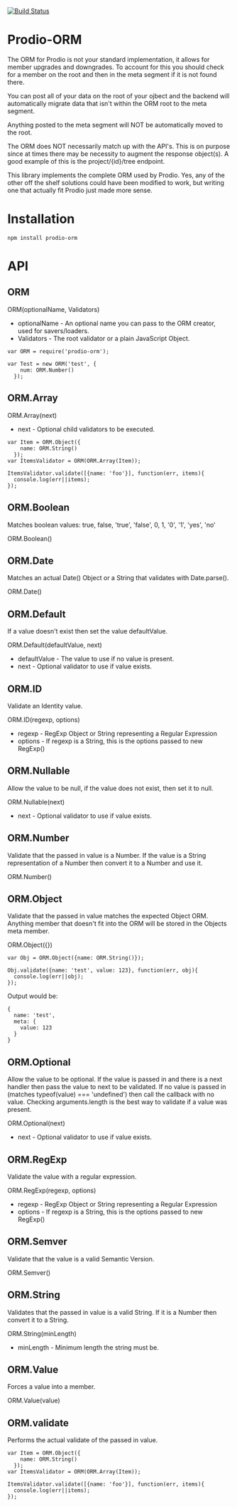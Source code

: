 [![Build Status](https://travis-ci.org/prodio-pm/prodio-orm.svg?branch=master)](https://travis-ci.org/prodio-pm/prodio-orm)

Prodio-ORM
==========

The ORM for Prodio is not your standard implementation, it allows for member
upgrades and downgrades.  To account for this you should check for a member
on the root and then in the meta segment if it is not found there.

You can post all of your data on the root of your ojbect and the backend will
automatically migrate data that isn't within the ORM root to the meta segment.

Anything posted to the meta segment will NOT be automatically moved to the root.

The ORM does NOT necessarily match up with the API's.  This is on purpose since
at times there may be necessity to augment the response object(s).  A good
example of this is the project/{id}/tree endpoint.

This library implements the complete ORM used by Prodio.  Yes, any of the other
off the shelf solutions could have been modified to work, but writing one that
actually fit Prodio just made more sense.

Installation
============

```
npm install prodio-orm
```

API
===

ORM
---

ORM(optionalName, Validators)

  * optionalName - An optional name you can pass to the ORM creator, used for savers/loaders.
  * Validators - The root validator or a plain JavaScript Object.

```
var ORM = require('prodio-orm');

var Test = new ORM('test', {
    num: ORM.Number()
  });
```

ORM.Array
---------

ORM.Array(next)

  * next - Optional child validators to be executed.

```
var Item = ORM.Object({
    name: ORM.String()
  });
var ItemsValidator = ORM(ORM.Array(Item));

ItemsValidator.validate([{name: 'foo'}], function(err, items){
  console.log(err||items);
});
```

ORM.Boolean
-----------

Matches boolean values: true, false, 'true', 'false', 0, 1, '0', '1', 'yes', 'no'

ORM.Boolean()

ORM.Date
--------

Matches an actual Date() Object or a String that validates with Date.parse().

ORM.Date()

ORM.Default
-----------

If a value doesn't exist then set the value defaultValue.

ORM.Default(defaultValue, next)

  * defaultValue - The value to use if no value is present.
  * next - Optional validator to use if value exists.

ORM.ID
------

Validate an Identity value.

ORM.ID(regexp, options)

  * regexp - RegExp Object or String representing a Regular Expression
  * options - If regexp is a String, this is the options passed to new RegExp()

ORM.Nullable
------------

Allow the value to be null, if the value does not exist, then set it to null.

ORM.Nullable(next)

  * next - Optional validator to use if value exists.

ORM.Number
----------

Validate that the passed in value is a Number.  If the value is a String
representation of a Number then convert it to a Number and use it.

ORM.Number()

ORM.Object
----------

Validate that the passed in value matches the expected Object ORM.  Anything
member that doesn't fit into the ORM will be stored in the Objects meta member.

ORM.Object({})

```
var Obj = ORM.Object({name: ORM.String()});

Obj.validate({name: 'test', value: 123}, function(err, obj){
  console.log(err||obj);
});
```

Output would be:

```
{
  name: 'test',
  meta: {
    value: 123
  }
}
```

ORM.Optional
------------

Allow the value to be optional.  If the value is passed in and there is a next
handler then pass the value to next to be validated.  If no value is passed in
(matches typeof(value) === 'undefined') then call the callback with no value.
Checking arguments.length is the best way to validate if a value was present.

ORM.Optional(next)

  * next - Optional validator to use if value exists.

ORM.RegExp
----------

Validate the value with a regular expression.

ORM.RegExp(regexp, options)

  * regexp - RegExp Object or String representing a Regular Expression
  * options - If regexp is a String, this is the options passed to new RegExp()

ORM.Semver
----------

Validate that the value is a valid Semantic Version.

ORM.Semver()

ORM.String
----------

Validates that the passed in value is a valid String.  If it is a Number then
convert it to a String.

ORM.String(minLength)

  * minLength - Minimum length the string must be.

ORM.Value
---------

Forces a value into a member.

ORM.Value(value)

ORM.validate
------------

Performs the actual validate of the passed in value.

```
var Item = ORM.Object({
    name: ORM.String()
  });
var ItemsValidator = ORM(ORM.Array(Item));

ItemsValidator.validate([{name: 'foo'}], function(err, items){
  console.log(err||items);
});
```
